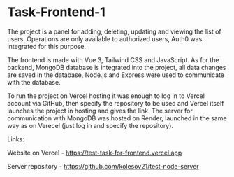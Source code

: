 # Task-Frontend-1
The project is a panel for adding, deleting, updating and viewing the list of users. Operations are only available to authorized users, Auth0 was integrated for this purpose.

The frontend is made with Vue 3, Tailwind CSS and JavaScript. As for the backend, MongoDB database is integrated into the project, all data changes are saved in the database, Node.js and Express were used to communicate with the database. 

To run the project on Vercel hosting it was enough to log in to Vercel account via GitHub, then specify the repository to be used and Vercel itself launches the project in hosting and gives the link. 
The server for communication with MongoDB was hosted on Render, launched in the same way as on Verecel (just log in and specify the repository).

Links:

Website on Vercel - https://test-task-for-frontend.vercel.app

Server repository - https://github.com/kolesov21/test-node-server
